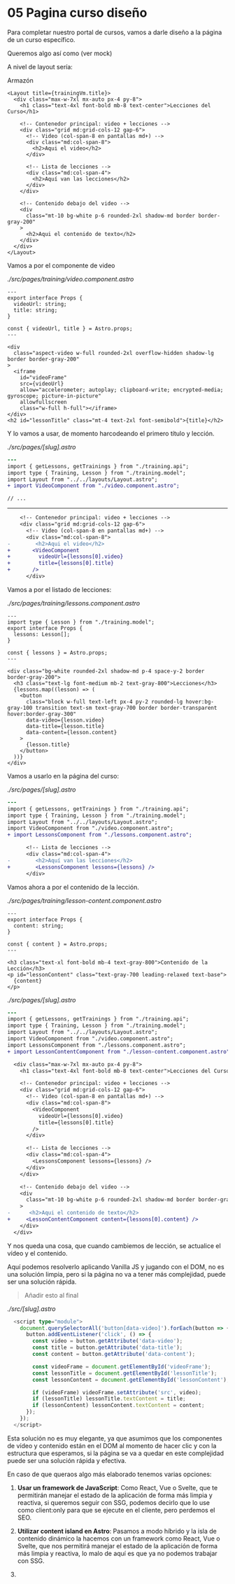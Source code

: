 # 05 Pagina curso diseño

Para completar nuestro portal de cursos, vamos a darle diseño a la página de un curso específico.

Queremos algo así como (ver mock)

A nivel de layout sería:

Armazón

```astro
<Layout title={trainingVm.title}>
  <div class="max-w-7xl mx-auto px-4 py-8">
    <h1 class="text-4xl font-bold mb-8 text-center">Lecciones del Curso</h1>

    <!-- Contenedor principal: video + lecciones -->
    <div class="grid md:grid-cols-12 gap-6">
      <!-- Video (col-span-8 en pantallas md+) -->
      <div class="md:col-span-8">
        <h2>Aqui el video</h2>
      </div>

      <!-- Lista de lecciones -->
      <div class="md:col-span-4">
        <h2>Aquí van las lecciones</h2>
      </div>
    </div>

    <!-- Contenido debajo del video -->
    <div
      class="mt-10 bg-white p-6 rounded-2xl shadow-md border border-gray-200"
    >
      <h2>Aqui el contenido de texto</h2>
    </div>
  </div>
</Layout>
```

Vamos a por el componente de video

_./src/pages/training/video.component.astro_

```astro
---
export interface Props {
  videoUrl: string;
  title: string;
}

const { videoUrl, title } = Astro.props;
---

<div
  class="aspect-video w-full rounded-2xl overflow-hidden shadow-lg border border-gray-200"
>
  <iframe
    id="videoFrame"
    src={videoUrl}
    allow="accelerometer; autoplay; clipboard-write; encrypted-media; gyroscope; picture-in-picture"
    allowfullscreen
    class="w-full h-full"></iframe>
</div>
<h2 id="lessonTitle" class="mt-4 text-2xl font-semibold">{title}</h2>
```

Y lo vamos a usar, de momento harcodeando el primero título y lección.

_./src/pages/[slug].astro_

```diff
---
import { getLessons, getTrainings } from "./training.api";
import type { Training, Lesson } from "./training.model";
import Layout from "../../layouts/Layout.astro";
+ import VideoComponent from "./video.component.astro";

// ...
```

---

```diff
    <!-- Contenedor principal: video + lecciones -->
    <div class="grid md:grid-cols-12 gap-6">
      <!-- Video (col-span-8 en pantallas md+) -->
      <div class="md:col-span-8">
-        <h2>Aqui el video</h2>
+       <VideoComponent
+         videoUrl={lessons[0].video}
+         title={lessons[0].title}
+       />
      </div>

```

Vamos a por el listado de lecciones:

_./src/pages/training/lessons.component.astro_

```astro
---
import type { Lesson } from "./training.model";
export interface Props {
  lessons: Lesson[];
}

const { lessons } = Astro.props;
---

<div class="bg-white rounded-2xl shadow-md p-4 space-y-2 border border-gray-200">
  <h3 class="text-lg font-medium mb-2 text-gray-800">Lecciones</h3>
  {lessons.map((lesson) => (
    <button
      class="block w-full text-left px-4 py-2 rounded-lg hover:bg-gray-100 transition text-sm text-gray-700 border border-transparent hover:border-gray-300"
      data-video={lesson.video}
      data-title={lesson.title}
      data-content={lesson.content}
    >
      {lesson.title}
    </button>
  ))}
</div>
```

Vamos a usarlo en la página del curso:

_./src/pages/[slug].astro_

```diff
---
import { getLessons, getTrainings } from "./training.api";
import type { Training, Lesson } from "./training.model";
import Layout from "../../layouts/Layout.astro";
import VideoComponent from "./video.component.astro";
+ import LessonsComponent from "./lessons.component.astro";
```

```diff
      <!-- Lista de lecciones -->
      <div class="md:col-span-4">
-        <h2>Aquí van las lecciones</h2>
+        <LessonsComponent lessons={lessons} />
      </div>
```

Vamos ahora a por el contenido de la lección.

_./src/pages/training/lesson-content.component.astro_

```astro
---
export interface Props {
  content: string;
}

const { content } = Astro.props;
---

<h3 class="text-xl font-bold mb-4 text-gray-800">Contenido de la Lección</h3>
<p id="lessonContent" class="text-gray-700 leading-relaxed text-base">
  {content}
</p>
```

_./src/pages/[slug].astro_

```diff
---
import { getLessons, getTrainings } from "./training.api";
import type { Training, Lesson } from "./training.model";
import Layout from "../../layouts/Layout.astro";
import VideoComponent from "./video.component.astro";
import LessonsComponent from "./lessons.component.astro";
+ import LessonContentComponent from "./lesson-content.component.astro";
```

```diff
  <div class="max-w-7xl mx-auto px-4 py-8">
    <h1 class="text-4xl font-bold mb-8 text-center">Lecciones del Curso</h1>

    <!-- Contenedor principal: video + lecciones -->
    <div class="grid md:grid-cols-12 gap-6">
      <!-- Video (col-span-8 en pantallas md+) -->
      <div class="md:col-span-8">
        <VideoComponent
          videoUrl={lessons[0].video}
          title={lessons[0].title}
        />
      </div>

      <!-- Lista de lecciones -->
      <div class="md:col-span-4">
        <LessonsComponent lessons={lessons} />
      </div>
    </div>
```

```diff
    <!-- Contenido debajo del video -->
    <div
      class="mt-10 bg-white p-6 rounded-2xl shadow-md border border-gray-200"
    >
-      <h2>Aqui el contenido de texto</h2>
+     <LessonContentComponent content={lessons[0].content} />
    </div>
  </div>
```

Y nos queda una cosa, que cuando cambiemos de lección, se actualice el vídeo y el contenido.

Aquí podemos resolverlo aplicando Vanilla JS y jugando con el DOM, no es una solución limpia, pero si la página no va a tener más complejidad, puede ser una solución rápida.

> Añadir esto al final

_./src/[slug].astro_
```ts
  <script type="module">
    document.querySelectorAll('button[data-video]').forEach(button => {
      button.addEventListener('click', () => {
        const video = button.getAttribute('data-video');
        const title = button.getAttribute('data-title');
        const content = button.getAttribute('data-content');

        const videoFrame = document.getElementById('videoFrame');
        const lessonTitle = document.getElementById('lessonTitle');
        const lessonContent = document.getElementById('lessonContent');

        if (videoFrame) videoFrame.setAttribute('src', video);
        if (lessonTitle) lessonTitle.textContent = title;
        if (lessonContent) lessonContent.textContent = content;
      });
    });
  </script>
```

Esta solución no es muy elegante, ya que asumimos que los componentes de vídeo y contenido están en el DOM al momento de hacer clic y con la estructura que esperamos, si la página se va a quedar en este complejidad puede ser una solución rápida y efectiva.

En caso de que queraos algo más elaborado tenemos varias opciones:
  1. **Usar un framework de JavaScript**: Como React, Vue o Svelte, que te permitirán manejar el estado de la aplicación de forma más limpia y reactiva, si queremos seguir con SSG, podemos decirlo que lo use como client:only para que se ejecute en el cliente, pero perdemos el SEO.

  2. **Utilizar content island en Astro**: Pasamos a modo híbrido y la isla de contenido dinámico la hacemos con un framework como React, Vue o Svelte, que nos permitirá manejar el estado de la aplicación de forma más limpia y reactiva, lo malo de aquí es que ya no podemos trabajar con SSG.

  3. 
